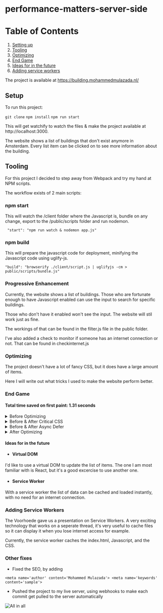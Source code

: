 # performance-matters-server-side

# Table of Contents
1. [Setting up](#setup)
2. [Tooling](#tooling)
3. [Optimizing](#optimizing)
4. [End Game](#end-game)
5. [Ideas for in the future](#ideas-for-in-the-future)
6. [Adding service workers](#adding-service-workers)

The project is available at https://building.mohammedmulazada.nl/

## Setup

To run this project:

``` git clone ``` 
``` npm install ```
``` npm run start ```


This will get watchify to watch the files & make the project available at http://localhost:3000.

The website shows a list of buildings that don't exist anymore in Amsterdam. Every list item can be clicked on to see more information about the building.

## Tooling

For this project I decided to step away from Webpack and try my hand at NPM scripts.

The workflow exists of 2 main scripts:

### npm start

This will watch the /client folder where the Javascript is, bundle on any change, export to the /public/scripts folder and run nodemon.

``` "start": "npm run watch & nodemon app.js"```

### npm build

This will prepare the javascript code for deployment, minifying the Javascript code using uglify-js.

``` "build": "browserify ./client/script.js | uglifyjs -cm > public/scripts/bundle.js" ```

### Progressive Enhancement

Currently, the website shows a list of buildings. Those who are fortunate enough to have Javascript enabled can use the input to search for specific buildings.

Those who don't have it enabled won't see the input. The website will stil work just as fine.

The workings of that can be found in the filter.js file in the public folder.

I've also added a check to monitor if someone has an internet connection or not. That can be found in checkinternet.js

### Optimizing

The project doesn't have a lot of fancy CSS, but it does have a large amount of items. 

Here I will write out what tricks I used to make the website perform better.

### End Game

#### Total time saved on first paint: 1.31 seconds 

<details>
<summary>Before Optimizing </summary>

![Before](https://i.imgur.com/oogMVCD.jpg)

</details>

<details>
<summary>Before & After Critical CSS </summary>

This saved a lot of time!
![Before Critical CSS](https://i.imgur.com/6a34Zfi.png)

![After Critical CSS](https://i.imgur.com/6xmxKmu.png)
</details>

<details>
<summary>Before & After Async Defer </summary>

This saved very little, but every gain is a gain.
![Before Async/Defer](https://i.imgur.com/Pavus7Y.png)

![After Async/Defer](https://i.imgur.com/lksRe4g.png)
</details>

<details>
<summary>After Optimizing </summary>

![After](https://i.imgur.com/xlHdd31.jpg)

</details>

#### Ideas for in the future

* #### Virtual DOM

I'd like to use a virtual DOM to update the list of items. The one I am most familiar with is React, but it's a good excercise to use another one.

* #### Service Worker

With a service worker the list of data can be cached and loaded instantly, with no need for an internet connection.


### Adding Service Workers

The Voorhoede gave us a presentation on Service Workers. A very exciting technology that works on a seperate thread, it's very useful to cache files so it can display it when you lose internet access for example.

Currently, the service worker caches the index.html, Javascript, and the CSS.

### Other fixes

* Fixed the SEO, by adding

```<meta name='author' content='Mohammed Mulazada'> <meta name='keywords' content='sample'>```

* Pushed the project to my live server, using webhooks to make each commit get pulled to the server automatically

![All in all](http://i.imgur.com/zE5JLkM.jpg)
